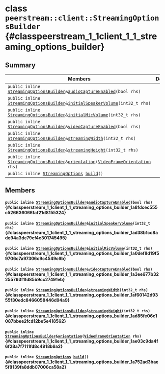 # class `peerstream::client::StreamingOptionsBuilder` {#classpeerstream_1_1client_1_1_streaming_options_builder}

## Summary

 Members                        | Descriptions                                
--------------------------------|---------------------------------------------
`public inline `[`StreamingOptionsBuilder`](#classpeerstream_1_1client_1_1_streaming_options_builder)` & `[`audioCaptureEnabled`](#classpeerstream_1_1client_1_1_streaming_options_builder_1a8fdcec555c526636066faf21d8155324)`(bool rhs)` | 
`public inline `[`StreamingOptionsBuilder`](#classpeerstream_1_1client_1_1_streaming_options_builder)` & `[`initialSpeakerVolume`](#classpeerstream_1_1client_1_1_streaming_options_builder_1ad38b1cc8ade94a3de79cf4c301745495)`(int32_t rhs)` | 
`public inline `[`StreamingOptionsBuilder`](#classpeerstream_1_1client_1_1_streaming_options_builder)` & `[`initialMicVolume`](#classpeerstream_1_1client_1_1_streaming_options_builder_1a0def8d19f59706c7a97306c9c4549c6b)`(int32_t rhs)` | 
`public inline `[`StreamingOptionsBuilder`](#classpeerstream_1_1client_1_1_streaming_options_builder)` & `[`videoCaptureEnabled`](#classpeerstream_1_1client_1_1_streaming_options_builder_1a3ee677b32255793f1fd85b9cc27491eb)`(bool rhs)` | 
`public inline `[`StreamingOptionsBuilder`](#classpeerstream_1_1client_1_1_streaming_options_builder)` & `[`streamingWidth`](#classpeerstream_1_1client_1_1_streaming_options_builder_1af60142d9355f30edc8466058446d94a9)`(int32_t rhs)` | 
`public inline `[`StreamingOptionsBuilder`](#classpeerstream_1_1client_1_1_streaming_options_builder)` & `[`streamingHeight`](#classpeerstream_1_1client_1_1_streaming_options_builder_1ad85fe06c1087bbee2fcd12be5e418562)`(int32_t rhs)` | 
`public inline `[`StreamingOptionsBuilder`](#classpeerstream_1_1client_1_1_streaming_options_builder)` & `[`orientation`](#classpeerstream_1_1client_1_1_streaming_options_builder_1ae03c9da4f6f28a7f7111fd8c4918b9a2)`(`[`VideoFrameOrientation`](doxygen/md/VideoFrameOrientation.md#namespacepeerstream_1_1client_1afbc57a96ad467a84b3de2fbf2032b278)` rhs)` | 
`public inline `[`StreamingOptions`](doxygen/md/peerstream::client::StreamingOptions.md#structpeerstream_1_1client_1_1_streaming_options)` `[`build`](#classpeerstream_1_1client_1_1_streaming_options_builder_1a752ad3bae5f8139fa8ddb07006ca58a2)`()` | 

## Members

#### `public inline `[`StreamingOptionsBuilder`](#classpeerstream_1_1client_1_1_streaming_options_builder)` & `[`audioCaptureEnabled`](#classpeerstream_1_1client_1_1_streaming_options_builder_1a8fdcec555c526636066faf21d8155324)`(bool rhs)` {#classpeerstream_1_1client_1_1_streaming_options_builder_1a8fdcec555c526636066faf21d8155324}

#### `public inline `[`StreamingOptionsBuilder`](#classpeerstream_1_1client_1_1_streaming_options_builder)` & `[`initialSpeakerVolume`](#classpeerstream_1_1client_1_1_streaming_options_builder_1ad38b1cc8ade94a3de79cf4c301745495)`(int32_t rhs)` {#classpeerstream_1_1client_1_1_streaming_options_builder_1ad38b1cc8ade94a3de79cf4c301745495}

#### `public inline `[`StreamingOptionsBuilder`](#classpeerstream_1_1client_1_1_streaming_options_builder)` & `[`initialMicVolume`](#classpeerstream_1_1client_1_1_streaming_options_builder_1a0def8d19f59706c7a97306c9c4549c6b)`(int32_t rhs)` {#classpeerstream_1_1client_1_1_streaming_options_builder_1a0def8d19f59706c7a97306c9c4549c6b}

#### `public inline `[`StreamingOptionsBuilder`](#classpeerstream_1_1client_1_1_streaming_options_builder)` & `[`videoCaptureEnabled`](#classpeerstream_1_1client_1_1_streaming_options_builder_1a3ee677b32255793f1fd85b9cc27491eb)`(bool rhs)` {#classpeerstream_1_1client_1_1_streaming_options_builder_1a3ee677b32255793f1fd85b9cc27491eb}

#### `public inline `[`StreamingOptionsBuilder`](#classpeerstream_1_1client_1_1_streaming_options_builder)` & `[`streamingWidth`](#classpeerstream_1_1client_1_1_streaming_options_builder_1af60142d9355f30edc8466058446d94a9)`(int32_t rhs)` {#classpeerstream_1_1client_1_1_streaming_options_builder_1af60142d9355f30edc8466058446d94a9}

#### `public inline `[`StreamingOptionsBuilder`](#classpeerstream_1_1client_1_1_streaming_options_builder)` & `[`streamingHeight`](#classpeerstream_1_1client_1_1_streaming_options_builder_1ad85fe06c1087bbee2fcd12be5e418562)`(int32_t rhs)` {#classpeerstream_1_1client_1_1_streaming_options_builder_1ad85fe06c1087bbee2fcd12be5e418562}

#### `public inline `[`StreamingOptionsBuilder`](#classpeerstream_1_1client_1_1_streaming_options_builder)` & `[`orientation`](#classpeerstream_1_1client_1_1_streaming_options_builder_1ae03c9da4f6f28a7f7111fd8c4918b9a2)`(`[`VideoFrameOrientation`](doxygen/md/VideoFrameOrientation.md#namespacepeerstream_1_1client_1afbc57a96ad467a84b3de2fbf2032b278)` rhs)` {#classpeerstream_1_1client_1_1_streaming_options_builder_1ae03c9da4f6f28a7f7111fd8c4918b9a2}

#### `public inline `[`StreamingOptions`](doxygen/md/peerstream::client::StreamingOptions.md#structpeerstream_1_1client_1_1_streaming_options)` `[`build`](#classpeerstream_1_1client_1_1_streaming_options_builder_1a752ad3bae5f8139fa8ddb07006ca58a2)`()` {#classpeerstream_1_1client_1_1_streaming_options_builder_1a752ad3bae5f8139fa8ddb07006ca58a2}

